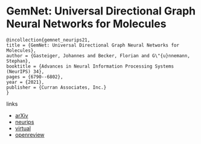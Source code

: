 # GemNet: Universal Directional Graph Neural Networks for Molecules

```
@incollection{gemnet_neurips21,
title = {GemNet: Universal Directional Graph Neural Networks for Molecules},
author = {Gasteiger, Johannes and Becker, Florian and G\"{u}nnemann, Stephan},
booktitle = {Advances in Neural Information Processing Systems (NeurIPS) 34},
pages = {6790--6802},
year = {2021},
publisher = {Curran Associates, Inc.}
}
```

links
- [arXiv](https://arxiv.org/abs/2106.08903)
- [neurips](https://papers.nips.cc//paper/2021/hash/35cf8659cfcb13224cbd47863a34fc58-Abstract.html)
- [virtual](https://neurips.cc/virtual/2021/poster/28288)
- [openreview](https://openreview.net/forum?id=HS_sOaxS9K-)
